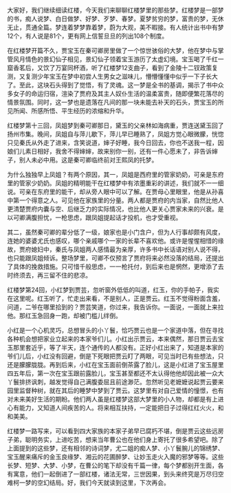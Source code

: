 
大家好，我们继续细读红楼，今天我们来聊聊红楼梦里的那些梦。红楼梦是一部梦的书，痴人说梦、白日做梦、好梦、歹梦、春梦。夏梦贫穷的梦，富贵的梦，无休无止，贯通全篇。梦连着梦梦靠着梦，蔚为大观，美不暇接。有人统计出书中有梦12个，有人说是81个，更有网上信誓旦旦的列出108个制度。

在红楼梦开篇不久，贾宝玉在秦可卿房里做了一个惊世骇俗的大梦，他在梦中与掌管风月情色的景幻仙子相见，景幻仙子领着宝玉游历了太虚幻境。宝玉喝了千红一窟香茗后，又饮了万宴同杯酒，听了红楼梦12支曲子，看到了金陵十二钗政策复测，又复测少年宝玉在梦中初尝人生男女之滋味儿，懵懵懂懂中似乎一下子长大了。至此，这块石头得到了觉悟，有了灵魂。这一梦是全书的基调，揭示了书中众多女子的命运归宿，渲染了贾府及其主人奴仆生活的温柔富贵，随即便繁花落尽的情景氛围。同时，这一梦也是遗落在凡间的那一块未能去补天的石头，贾宝玉的所见所闻、所感所悟、平生经历的浓缩和升华。

红楼梦第十三回，凤姐梦到秦可卿那日，黛玉的父亲林如海病重，贾连送黛玉回了扬州市集。晚间，凤姐自与萍儿歇下，萍儿早已睡熟了，凤姐方觉心眼微朦，恍惚只见秦氏从外走了进来，含笑说道，婶子好睡，我今日回去，你也不送我一程，因娘们儿素日相好，我舍不得婶婶，故来别你一别，还有一件心愿未了，非告诉婶子，别人未必中用。这是秦可卿临终前对王熙凤的托梦。

为什么独独早上凤姐？有两个原因，其一，凤姐是西府里的管家奶奶，可亲是东府里的管家少奶奶。凤姐的精明能干在红楼梦中有浓墨重彩的讲述，我们就不一一细说。可亲在东府里的能干，却从旁人眼中可以了解。在贾母心里眼里，他是从孙喜中第一个得意之人。可见他在家族里的分量。两人都是贾府的内当家，自然比他人更清楚贾府内囊与空、后继乏力的实际情况，也比他人更关心贾家未来的兴衰。是以可卿满腹担忧，一枪思虑，跟凤姐提起话才投机，也才受重视。

其二，虽然秦可卿的辈分低了一级，娘家也是小门含户，但为人行事却颇有风度，连她的婆婆尤氏也感叹，哪个亲戚哪个一家的长辈不喜欢他。或许是惺惺相惜的缘故，贾府媳妇中，秦氏与凤姐两人感情最为亲厚，许多书中长话语对别人说不得，也只能跟凤姐倾诉。整场梦里，可卿不仅预言了贾府将来必然没落的结局，还提出了具体的挽救措施。只可惜千般思虑，一一枪托付，到后来也是惘然，更增添了去时终须去，再三留不住的悲凉。

红楼梦第24回，小红梦到贾芸，忽听窗外低低的叫道，红玉，你的手帕子，我实在这里呢。红玉听了，忙走出来看，不是别人，正是贾云。红玉不觉得粉面含羞，问道，二爷在哪里拾到的？贾芸笑道，你过来，我告诉你。一面说，一面就上来拉他。那红玉急回身一跑，却被门槛儿绊倒。

小红是一个心机灵巧，总想冒头的小丫鬟，恰巧贾云也是一个家道中落，但在寻找各种机会想把家业立起来的本家爷们儿。小红出示贾云，本来偶然，那日贾云去宝玉那里套近乎，等了半天，连个通传的人都没有。正好小红出来了，知道是本家的爷们儿后，小红没有回避，倒是下死眼把贾云盯了两眼，可见当时已有些想法，只还是朦朦胧胧。再到后来，小红在宝玉面前倒茶露了脸儿，这是小红进了宝玉屋里四五年后，第一次在宝玉跟前露脸儿，宝玉甚至都还不太认得他他却因此被一众大丫鬟排挤讽刺，越发觉得自己满腹委屈且前途渺茫。忽然听见老嬷嬷说起贾云要来园里监督种树，就在其后的睡梦中梦到了贾云。这梦里有对自己爱情的憧憬，也有对未来美好生活的期盼。他们两人虽是红楼梦这部大梦里的小人物，却都是有上进心有能力，又知道人间疾苦的人。将来相互扶持，一定能把日子过得红红火火，和和美美。

红楼梦一路写来，可以看到四大家族的本家子弟早已腐朽不堪，倒是贾云这些远房子弟，聪明务实，上进吃苦，想来当年曹公也在他们身上寄托了很多希望吧。除了上面提到的这些梦，还有相邻的诗词梦，尤二姐的痴人梦、小丫鬟腕儿的锦绣梦、宝玉醒来痛斥的金玉良缘梦、湘云的花圃醉梦、让妙玉走火入魔的邪梦等等。这些长梦、短梦、大梦、小梦，在曹公的笔下却没有千篇一律，每个梦都别开生面，各有寓意，他们一起倒进了一部红楼，诸法无常，三世因果，到头来终究是万尽归空难柯一梦的空幻结局。好，我们今天就读到这里，下次再会。


